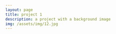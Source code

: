 ```yaml
---
layout: page
title: project 1
description: a project with a background image
img: /assets/img/12.jpg
---
```

